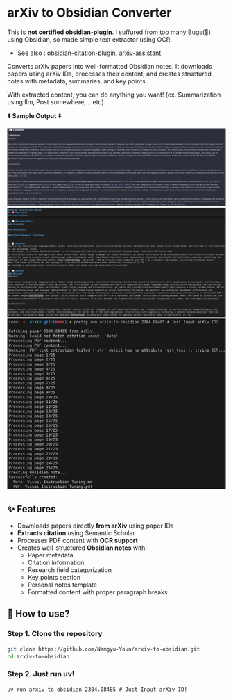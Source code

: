 # arXiv to Obsidian Converter
This is **not certified obsidian-plugin**. I suffured from too many Bugs(🐛) using Obsidian, so made simple text extractor using OCR.
- See also : [obsidian-citation-plugin](https://github.com/hans/obsidian-citation-plugin), [arxiv-assistant](https://github.com/Puer-Hyun/arxiv-assistant).

Converts arXiv papers into well-formatted Obsidian notes. It downloads papers using arXiv IDs, processes their content, and creates structured notes with metadata, summaries, and key points.

With extracted content, you can do anything you want! (ex. Summarization using llm, Post somewhere, .. etc)

**⬇️ Sample Output ⬇️**

<img width="900" alt="image" src="https://github.com/Namgyu-Youn/arxiv-to-obsidian-converter/blob/main/src/sample_obsidian.png">

<img width="900" alt="image" src="https://github.com/Namgyu-Youn/arxiv-to-obsidian-converter/blob/main/src/sample_output.png">

<img width="900" alt="image" src="https://github.com/Namgyu-Youn/arxiv-to-obsidian-converter/blob/main/src/sample_terminal.png">




## ✨ Features

- Downloads papers directly **from arXiv** using paper IDs
- **Extracts citation** using Semantic Scholar
- Processes PDF content with **OCR support**
- Creates well-structured **Obsidian notes** with:
    - Paper metadata
    - Citation information
    - Research field categorization
    - Key points section
    - Personal notes template
    - Formatted content with proper paragraph breaks


## 🚩 How to use?
### Step 1. Clone the repository
```bash
git clone https://github.com/Namgyu-Youn/arxiv-to-obsidian.git
cd arxiv-to-obsidian
```

### Step 2. Just run uv!
```
uv run arxiv-to-obsidian 2304.08485 # Just Input arXiv ID!
```
